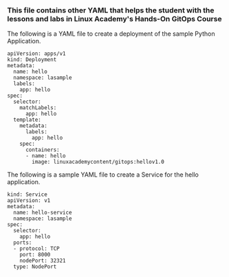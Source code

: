 ### This file contains other YAML that helps the student with the lessons and labs in Linux Academy's Hands-On GitOps Course

The following is a YAML file to create a deployment of the sample Python Application.

```
apiVersion: apps/v1
kind: Deployment
metadata:
  name: hello
  namespace: lasample
  labels:
    app: hello
spec:
  selector:
    matchLabels:
      app: hello
  template:
    metadata:
      labels:
        app: hello
    spec:
      containers:
      - name: hello
        image: linuxacademycontent/gitops:hellov1.0
```

The following is a sample YAML file to create a Service for the hello application.

```
kind: Service
apiVersion: v1
metadata:
  name: hello-service
  namespace: lasample
spec:
  selector:
    app: hello
  ports:
  - protocol: TCP
    port: 8000
    nodePort: 32321
  type: NodePort
```


